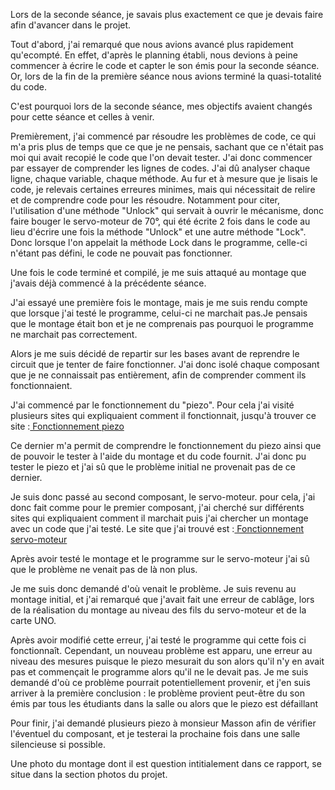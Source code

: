 <p>Lors de la seconde séance, je savais plus exactement ce que je devais faire afin d'avancer dans le projet. </p>
<p>Tout d'abord, j'ai remarqué que nous avions avancé plus rapidement qu'ecompté. En effet, d'après le planning établi, nous devions à peine commencer à écrire le code et capter le son émis pour la seconde séance. Or, lors de la fin de la première séance nous avions terminé la quasi-totalité du code. </p>
<p>C'est pourquoi lors de la seconde séance, mes objectifs avaient changés pour cette séance et celles à venir.</p>
<p>Premièrement, j'ai commencé par résoudre les problèmes de code, ce qui m'a pris plus de temps que ce que je ne pensais, sachant que ce n'était pas moi qui avait recopié le code que l'on devait tester. J'ai donc commencer par essayer de comprender les lignes de codes. J'ai dû analyser chaque ligne, chaque variable, chaque méthode. Au fur et à mesure que je lisais le code, je relevais certaines erreures minimes, mais qui nécessitait de relire et de comprendre code pour les résoudre. Notamment pour citer, l'utilisation d'une méthode "Unlock" qui servait à ouvrir le mécanisme, donc faire bouger le servo-moteur de 70°, qui été écrite 2 fois dans le code au lieu d'écrire une fois la méthode "Unlock" et une autre méthode "Lock". Donc lorsque l'on appelait la méthode Lock dans le programme, celle-ci n'étant pas défini, le code ne pouvait pas fonctionner.</p>
<p>Une fois le code terminé et compilé, je me suis attaqué au montage que j'avais déjà commencé à la précédente séance.</p>
<p>J'ai essayé une première fois le montage, mais je me suis rendu compte que lorsque j'ai testé le programme, celui-ci ne marchait pas.Je pensais que le montage était bon et je ne comprenais pas pourquoi le programme ne marchait pas correctement.</p>
<p>Alors je me suis décidé de repartir sur les bases avant de reprendre le circuit que je tenter de faire fonctionner. J'ai donc isolé chaque composant que je ne connaissait pas entièrement, afin de comprender comment ils fonctionnaient.</p>
<p>J'ai commencé par le fonctionnement du "piezo". Pour cela j'ai visité plusieurs sites qui expliquaient comment il fonctionnait, jusqu'à trouver ce site :<a href="https://arduino-france.site/buzzer-arduino/"> Fonctionnement piezo</a></p>
<p>Ce dernier m'a permit de comprendre le fonctionnement du piezo ainsi que de pouvoir le tester à l'aide du montage et du code fournit. J'ai donc pu tester le piezo et j'ai sû que le problème initial ne provenait pas de ce dernier.</p>
<p>Je suis donc passé au second composant, le servo-moteur. pour cela, j'ai donc fait comme pour le premier composant, j'ai cherché sur différents sites qui expliquaient comment il marchait puis j'ai chercher un montage avec un code que j'ai testé. Le site que j'ai trouvé est :<a href="https://www.volta.ma/comment-controler-les-servomoteurs-avec-arduino/arduino/"> Fonctionnement servo-moteur</a></p>
<p>Après avoir testé le montage et le programme sur le servo-moteur j'ai sû que le problème ne venait pas de là non plus.</p>
<p>Je me suis donc demandé d'où venait le problème. Je suis revenu au montage initial, et j'ai remarqué que j'avait fait une erreur de cablâge, lors de la réalisation du montage au niveau des fils du servo-moteur et de la carte UNO.</p>
<p>Après avoir modifié cette erreur, j'ai testé le programme qui cette fois ci fonctionnaît. Cependant, un nouveau problème est apparu, une erreur au niveau des mesures puisque le piezo mesurait du son alors qu'il n'y en avait pas et commençait le programme alors qu'il ne le devait pas. Je me suis demandé d'où ce problème pourrait potentiellement provenir, et j'en suis arriver à la première conclusion : le problème provient peut-être du son émis par tous les étudiants dans la salle ou alors que le piezo est défaillant</p>
<p> Pour finir, j'ai demandé plusieurs piezo à monsieur Masson afin de vérifier l'éventuel du composant, et je testerai la prochaine fois dans une salle silencieuse si possible.</p>
<p>Une photo du montage dont il est question intitialement dans ce rapport, se situe dans la section photos du projet.</p>


